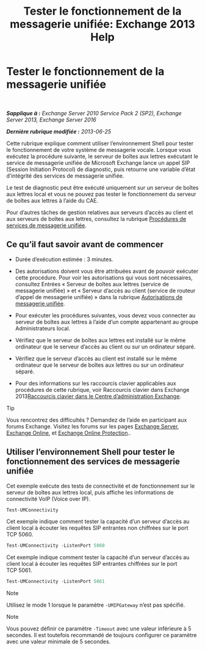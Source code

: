 ﻿---
title: 'Tester le fonctionnement de la messagerie unifiée: Exchange 2013 Help'
TOCTitle: Tester le fonctionnement de la messagerie unifiée
ms:assetid: 06c9ab4e-8272-47b1-a217-e366f7e9dbaa
ms:mtpsurl: https://technet.microsoft.com/fr-fr/library/Aa995957(v=EXCHG.150)
ms:contentKeyID: 56269360
ms.date: 05/23/2018
mtps_version: v=EXCHG.150
ms.translationtype: MT
---

# Tester le fonctionnement de la messagerie unifiée

 

_**Sapplique à :** Exchange Server 2010 Service Pack 2 (SP2), Exchange Server 2013, Exchange Server 2016_

_**Dernière rubrique modifiée :** 2013-06-25_

Cette rubrique explique comment utiliser l’environnement Shell pour tester le fonctionnement de votre système de messagerie vocale. Lorsque vous exécutez la procédure suivante, le serveur de boîtes aux lettres exécutant le service de messagerie unifiée de Microsoft Exchange lance un appel SIP (Session Initiation Protocol) de diagnostic, puis retourne une variable d’état d’intégrité des services de messagerie unifiée.

Le test de diagnostic peut être exécuté uniquement sur un serveur de boîtes aux lettres local et vous ne pouvez pas tester le fonctionnement du serveur de boîtes aux lettres à l’aide du CAE.

Pour d’autres tâches de gestion relatives aux serveurs d’accès au client et aux serveurs de boîtes aux lettres, consultez la rubrique [Procédures de services de messagerie unifiée](um-services-procedures-exchange-2013-help.md).

## Ce qu’il faut savoir avant de commencer

  - Durée d’exécution estimée : 3 minutes.

  - Des autorisations doivent vous être attribuées avant de pouvoir exécuter cette procédure. Pour voir les autorisations qui vous sont nécessaires, consultez Entrées « Serveur de boîtes aux lettres (service de messagerie unifiée) » et « Serveur d’accès au client (service de routeur d’appel de messagerie unifiée) » dans la rubrique [Autorisations de messagerie unifiée](unified-messaging-permissions-exchange-2013-help.md).

  - Pour exécuter les procédures suivantes, vous devez vous connecter au serveur de boîtes aux lettres à l’aide d’un compte appartenant au groupe Administrateurs local.

  - Vérifiez que le serveur de boîtes aux lettres est installé sur le même ordinateur que le serveur d’accès au client ou sur un ordinateur séparé.

  - Vérifiez que le serveur d’accès au client est installé sur le même ordinateur que le serveur de boîtes aux lettres ou sur un ordinateur séparé.

  - Pour des informations sur les raccourcis clavier applicables aux procédures de cette rubrique, voir Raccourcis clavier dans Exchange 2013[Raccourcis clavier dans le Centre d’administration Exchange](keyboard-shortcuts-in-the-exchange-admin-center-exchange-online-protection-help.md).

> [!TIP]
> Vous rencontrez des difficultés ? Demandez de l’aide en participant aux forums Exchange. Visitez les forums sur les pages <a href="https://go.microsoft.com/fwlink/p/?linkid=60612">Exchange Server</a>, <a href="https://go.microsoft.com/fwlink/p/?linkid=267542">Exchange Online</a>, et <a href="https://go.microsoft.com/fwlink/p/?linkid=285351">Exchange Online Protection</a>..


## Utiliser l’environnement Shell pour tester le fonctionnement des services de messagerie unifiée

Cet exemple exécute des tests de connectivité et de fonctionnement sur le serveur de boîtes aux lettres local, puis affiche les informations de connectivité VoIP (Voice over IP).

```powershell
Test-UMConnectivity
```

Cet exemple indique comment tester la capacité d’un serveur d’accès au client local à écouter les requêtes SIP entrantes non chiffrées sur le port TCP 5060.

```powershell
Test-UMConnectivity -ListenPort 5060
```

Cet exemple indique comment tester la capacité d’un serveur d’accès au client local à écouter les requêtes SIP entrantes chiffrées sur le port TCP 5061.

```powershell
Test-UMConnectivity -ListenPort 5061
```

> [!NOTE]
> Utilisez le mode 1 lorsque le paramètre <code>-UMIPGateway</code> n’est pas spécifié.


> [!NOTE]
> Vous pouvez définir ce paramètre <code>-Timeout</code> avec une valeur inférieure à 5 secondes. Il est toutefois recommandé de toujours configurer ce paramètre avec une valeur minimale de 5 secondes.


